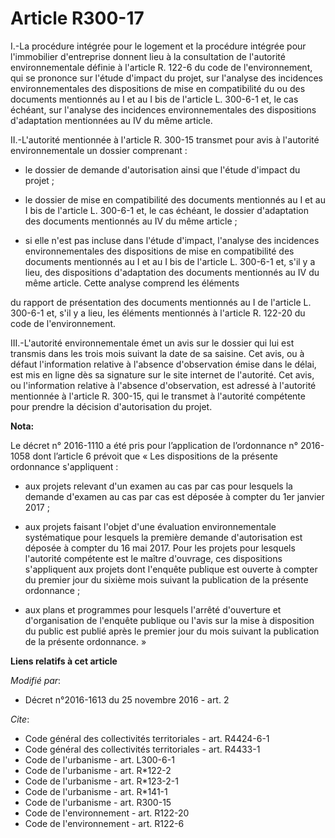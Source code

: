 # Article R300-17

I.-La procédure intégrée pour le logement et la procédure intégrée pour l'immobilier d'entreprise donnent lieu à la
consultation de l'autorité environnementale définie à l'article R. 122-6 du code de l'environnement, qui se prononce sur
l'étude d'impact du projet, sur l'analyse des incidences environnementales des dispositions de mise en compatibilité du ou
des documents mentionnés au I et au I bis de l'article L. 300-6-1 et, le cas échéant, sur l'analyse des incidences
environnementales des dispositions d'adaptation mentionnées au IV du même article. 

II.-L'autorité mentionnée à l'article R. 300-15 transmet pour avis à l'autorité environnementale un dossier comprenant :

- le dossier de demande d'autorisation ainsi que l'étude d'impact du projet ;

- le dossier de mise en compatibilité des documents mentionnés au I et au I bis de l'article L. 300-6-1 et, le cas échéant,
le dossier d'adaptation des documents mentionnés au IV du même article ;

- si elle n'est pas incluse dans l'étude d'impact, l'analyse des incidences environnementales des dispositions de mise en
compatibilité des documents mentionnés au I et au I bis de l'article L. 300-6-1 et, s'il y a lieu, des dispositions
d'adaptation des documents mentionnés au IV du même article. Cette analyse comprend les éléments        

du rapport de présentation des documents mentionnés au I de l'article L. 300-6-1 et, s'il y a lieu, les éléments mentionnés à
l'article R. 122-20 du code de l'environnement. 

III.-L'autorité environnementale émet un avis sur le dossier qui lui est transmis dans les trois mois suivant la date de sa
saisine. Cet avis, ou à défaut l'information relative à l'absence d'observation émise dans le délai, est mis en ligne dès sa
signature sur le site internet de l'autorité. Cet avis, ou l'information relative à l'absence d'observation, est adressé à
l'autorité mentionnée à l'article R. 300-15, qui le transmet à l'autorité compétente pour prendre la décision d'autorisation
du projet.

**Nota:**

Le décret n° 2016-1110 a été pris pour l’application de l’ordonnance n° 2016-1058 dont l’article 6 prévoit que « Les
dispositions de la présente ordonnance s'appliquent : 

- aux projets relevant d'un examen au cas par cas pour lesquels la demande d'examen au cas par cas est déposée à compter du
1er janvier 2017 ; 

- aux projets faisant l'objet d'une évaluation environnementale systématique pour lesquels la première demande d'autorisation
est déposée à compter du 16 mai 2017. Pour les projets pour lesquels l'autorité compétente est le maître d'ouvrage, ces
dispositions s'appliquent aux projets dont l'enquête publique est ouverte à compter du premier jour du sixième mois suivant
la publication de la présente ordonnance ; 

- aux plans et programmes pour lesquels l'arrêté d'ouverture et d'organisation de l'enquête publique ou l'avis sur la mise à
disposition du public est publié après le premier jour du mois suivant la publication de la présente ordonnance. »

**Liens relatifs à cet article**

_Modifié par_:

  - Décret n°2016-1613 du 25 novembre 2016 - art. 2

_Cite_:

  - Code général des collectivités territoriales - art. R4424-6-1
  - Code général des collectivités territoriales - art. R4433-1
  - Code de l'urbanisme - art. L300-6-1
  - Code de l'urbanisme - art. R*122-2
  - Code de l'urbanisme - art. R*123-2-1
  - Code de l'urbanisme - art. R*141-1
  - Code de l'urbanisme - art. R300-15
  - Code de l'environnement - art. R122-20
  - Code de l'environnement - art. R122-6
